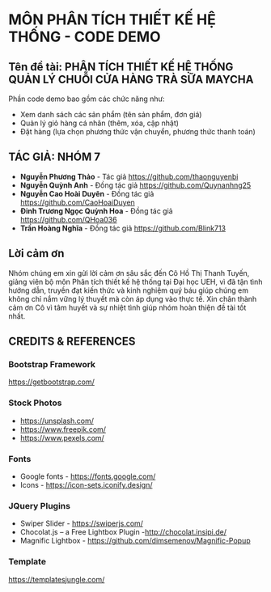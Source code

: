 # MÔN PHÂN TÍCH THIẾT KẾ HỆ THỐNG - CODE DEMO

## Tên đề tài: PHÂN TÍCH THIẾT KẾ HỆ THỐNG QUẢN LÝ CHUỖI CỬA HÀNG TRÀ SỮA MAYCHA

Phần code demo bao gồm các chức năng như:
* Xem danh sách các sản phẩm (tên sản phẩm, đơn giá)
* Quản lý giỏ hàng cá nhân (thêm, xóa, cập nhật)
* Đặt hàng (lựa chọn phương thức vận chuyển, phương thức thanh toán)

## TÁC GIẢ: NHÓM 7

* **Nguyễn Phương Thảo** - Tác giả <https://github.com/thaonguyenbi>
* **Nguyễn Quỳnh Anh** - Đồng tác giả  <https://github.com/Quynanhng25>
* **Nguyễn Cao Hoài Duyên** - Đồng tác giả <https://github.com/CaoHoaiDuyen>
* **Đinh Trương Ngọc Quỳnh Hoa** - Đồng tác giả <https://github.com/QHoa036>
* **Trần Hoàng Nghĩa** - Đồng tác giả <https://github.com/Blink713>

## Lời cảm ơn

Nhóm chúng em xin gửi lời cảm ơn sâu sắc đến Cô Hồ Thị Thanh Tuyến, giảng viên bộ môn Phân tích thiết kế hệ thống tại Đại học UEH,
vì đã tận tình hướng dẫn, truyền đạt kiến thức và kinh nghiệm quý báu giúp chúng em không chỉ nắm vững lý thuyết mà còn áp dụng vào thực tế.
Xin chân thành cảm ơn Cô vì tâm huyết và sự nhiệt tình giúp nhóm hoàn thiện đề tài tốt nhất.

## CREDITS & REFERENCES

### Bootstrap Framework
https://getbootstrap.com/

### Stock Photos
* https://unsplash.com/
* https://www.freepik.com/
* https://www.pexels.com/

### Fonts
* Google fonts - https://fonts.google.com/
* Icons - https://icon-sets.iconify.design/

### JQuery Plugins
* Swiper Slider - https://swiperjs.com/
* Chocolat.js – a Free Lightbox Plugin -http://chocolat.insipi.de/
* Magnific Lightbox - https://github.com/dimsemenov/Magnific-Popup

### Template
https://templatesjungle.com/
